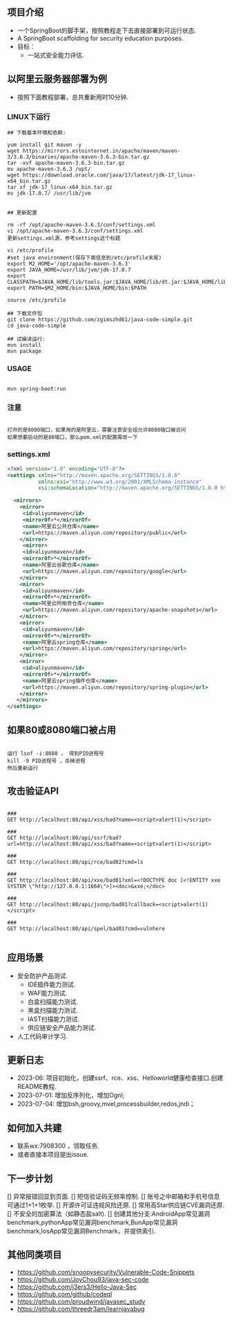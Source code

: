 ## 项目介绍
- 一个SpringBoot的脚手架，按照教程走下去直接部署到可运行状态.
- A SpringBoot scaffolding for security education purposes.
- 目标：
  - 一站式安全能力评估.

## 以阿里云服务器部署为例
- 按照下面教程部署，总共重新用时10分钟.

### LINUX下运行
```
## 下载基本环境和依赖:

yum install git maven -y
wget https://mirrors.estointernet.in/apache/maven/maven-3/3.6.3/binaries/apache-maven-3.6.3-bin.tar.gz
tar -xvf apache-maven-3.6.3-bin.tar.gz
mv apache-maven-3.6.3 /opt/
wget https://download.oracle.com/java/17/latest/jdk-17_linux-x64_bin.tar.gz
tar xf jdk-17_linux-x64_bin.tar.gz
mv jdk-17.0.7/ /usr/lib/jvm


## 更新配置

rm -rf /opt/apache-maven-3.6.3/conf/settings.xml
vi /opt/apache-maven-3.6.3/conf/settings.xml
更新settings.xml源，参考settings这个标题

vi /etc/profile
#set java environment(保存下面信息到/etc/profile末尾)
export M2_HOME='/opt/apache-maven-3.6.3'
export JAVA_HOME=/usr/lib/jvm/jdk-17.0.7
export CLASSPATH=$JAVA_HOME/lib/tools.jar:$JAVA_HOME/lib/dt.jar:$JAVA_HOME/lib
export PATH=$M2_HOME/bin:$JAVA_HOME/bin:$PATH

source /etc/profile

## 下载文件包
git clone https://github.com/zgimszhd61/java-code-simple.git
cd java-code-simple

## 试编译运行:
mvn install
mvn package

```

### USAGE
```

mvn spring-boot:run

```

### 注意
```

打开的是8080端口，如果用的是阿里云，需要注意安全组允许8080端口被访问
如果想要启动的是80端口，那么pom.xml的配置需改一下

```

### settings.xml
```xml
<?xml version="1.0" encoding="UTF-8"?>
<settings xmlns="http://maven.apache.org/SETTINGS/1.0.0"
          xmlns:xsi="http://www.w3.org/2001/XMLSchema-instance"
          xsi:schemaLocation="http://maven.apache.org/SETTINGS/1.0.0 http://maven.apache.org/xsd/settings-1.0.0.xsd">

  <mirrors>
    <mirror>
     <id>aliyunmaven</id>
     <mirrorOf>*</mirrorOf>
     <name>阿里云公共仓库</name>
     <url>https://maven.aliyun.com/repository/public</url>
    </mirror>
     <mirror>
     <id>aliyunmaven</id>
     <mirrorOf>*</mirrorOf>
     <name>阿里云谷歌仓库</name>
     <url>https://maven.aliyun.com/repository/google</url>
    </mirror>
    <mirror>
     <id>aliyunmaven</id>
     <mirrorOf>*</mirrorOf>
     <name>阿里云阿帕奇仓库</name>
     <url>https://maven.aliyun.com/repository/apache-snapshots</url>
    </mirror>
    <mirror>
     <id>aliyunmaven</id>
     <mirrorOf>*</mirrorOf>
     <name>阿里云spring仓库</name>
     <url>https://maven.aliyun.com/repository/spring</url>
    </mirror>
    <mirror>
     <id>aliyunmaven</id>
     <mirrorOf>*</mirrorOf>
     <name>阿里云spring插件仓库</name>
     <url>https://maven.aliyun.com/repository/spring-plugin</url>
    </mirror>
   </mirrors>
</settings>
```

## 如果80或8080端口被占用
```

运行 lsof -i:8080 ， 得到PID进程号
kill -9 PID进程号 ，杀掉进程
然后重新运行

```

## 攻击验证API
```agsl

###
GET http://localhost:80/api/xss/bad?name=<script>alert(1)</script>

###
GET http://localhost:80/api/ssrf/bad?url=http://localhost:80/api/xss/bad?name=<script>alert(1)</script>

###
GET http://localhost:80/api/rce/bad02?cmd=ls

###
GET http://localhost:80/api/xxe/bad01?xml=<!DOCTYPE doc [<!ENTITY xxe SYSTEM \"http://127.0.0.1:1664\">]><doc>&xxe;</doc>

###
GET http://localhost:80/api/jsonp/bad01?callback=<script>alert(1)</script>

###
GET http://localhost:80/api/spel/bad01?cmd=vulnhere


```

## 应用场景
- 安全防护产品测试.
  - IDE插件能力测试.
  - WAF能力测试.
  - 白盒扫描能力测试.
  - 黑盒扫描能力测试.
  - IAST扫描能力测试.
  - 供应链安全产品能力测试.
- 人工代码审计学习.


## 更新日志
- 2023-06: 项目初始化，创建ssrf、rce、xss、Helloworld健康检查接口.创建README教程.
- 2023-07-01: 增加反序列化，增加Ognl;
- 2023-07-04: 增加bsh,groovy,mvel,processbuilder,redos,jndi；


## 如何加入共建
- 联系wx:7908300 ，领取任务.
- 或者直接本项目提出issue.

## 下一步计划
[] 异常报错回显到页面.
[] 短信验证码无频率控制.
[] 账号之中邮箱和手机号信息可通过1+1+1枚举.
[] 开源许可证违规风险还原.
[] 常用高Star供应链CVE漏洞还原.
[] 不安全的加密算法（如静态盐salt).
[] 创建其他分支:AndroidApp常见漏洞benchmark,pythonApp常见漏洞benchmark,BunApp常见漏洞benchmark,IosApp常见漏洞Benchmark，并提供索引.

## 其他同类项目
- https://github.com/snoopysecurity/Vulnerable-Code-Snippets
- https://github.com/JoyChou93/java-sec-code
- https://github.com/j3ers3/Hello-Java-Sec
- https://github.com/github/codeql
- https://github.com/proudwind/javasec_study
- https://github.com/threedr3am/learnjavabug
